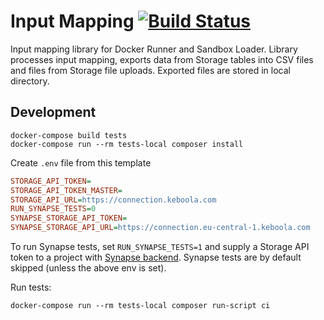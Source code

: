 # Input Mapping [![Build Status](https://dev.azure.com/keboola-dev/input-mapping/_apis/build/status/keboola.input-mapping?branchName=master)](https://dev.azure.com/keboola-dev/input-mapping/_build/latest?definitionId=37&branchName=master)

Input mapping library for Docker Runner and Sandbox Loader. Library processes input mapping, exports data from Storage tables into CSV files and files from Storage file uploads. Exported files are stored in local directory.

## Development

```
docker-compose build tests
docker-compose run --rm tests-local composer install
```

Create `.env` file from this template

```ini
STORAGE_API_TOKEN=
STORAGE_API_TOKEN_MASTER=
STORAGE_API_URL=https://connection.keboola.com
RUN_SYNAPSE_TESTS=0
SYNAPSE_STORAGE_API_TOKEN=
SYNAPSE_STORAGE_API_URL=https://connection.eu-central-1.keboola.com
```

To run Synapse tests, set `RUN_SYNAPSE_TESTS=1` and supply a Storage API token to a project with [Synapse backend](https://keboola.atlassian.net/browse/PS-707). Synapse tests are by default skipped (unless the above env is set).

Run tests:

```
docker-compose run --rm tests-local composer run-script ci
```
